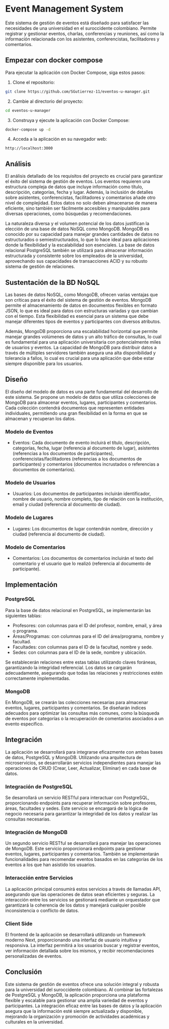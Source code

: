# Event Management System

Este sistema de gestión de eventos está diseñado para satisfacer las necesidades de una universidad en el suroccidente colombiano. Permite registrar y gestionar eventos, charlas, conferencias y reuniones, así como la información relacionada con los asistentes, conferencistas, facilitadores y comentarios.

## Empezar con docker compose

Para ejecutar la aplicación con Docker Compose, siga estos pasos:

1. Clone el repositorio:

```bash
git clone https://github.com/SGutierrez-11/eventos-u-manager.git
```

2. Cambie al directorio del proyecto:

```bash
cd eventos-u-manager
```

3. Construya y ejecute la aplicación con Docker Compose:

```bash
docker-compose up -d
```

4. Acceda a la aplicación en su navegador web:

```
http://localhost:3000
```

## Análisis

El análisis detallado de los requisitos del proyecto es crucial para garantizar el éxito del sistema de gestión de eventos. Los eventos requieren una estructura compleja de datos que incluye información como título, descripción, categorías, fecha y lugar. Además, la inclusión de detalles sobre asistentes, conferencistas, facilitadores y comentarios añade otro nivel de complejidad. Estos datos no solo deben almacenarse de manera eficiente, sino también ser fácilmente accesibles y manipulables para diversas operaciones, como búsquedas y recomendaciones.

La naturaleza diversa y el volumen potencial de los datos justifican la elección de una base de datos NoSQL como MongoDB. MongoDB es conocido por su capacidad para manejar grandes cantidades de datos no estructurados o semiestructurados, lo que lo hace ideal para aplicaciones donde la flexibilidad y la escalabilidad son esenciales. La base de datos relacional PostgreSQL también se utilizará para almacenar información estructurada y consistente sobre los empleados de la universidad, aprovechando sus capacidades de transacciones ACID y su robusto sistema de gestión de relaciones.

## Sustentación de la BD NoSQL

Las bases de datos NoSQL, como MongoDB, ofrecen varias ventajas que son críticas para el éxito del sistema de gestión de eventos. MongoDB permite el almacenamiento de datos en documentos flexibles en formato JSON, lo que es ideal para datos con estructuras variadas y que cambian con el tiempo. Esta flexibilidad es esencial para un sistema que debe manejar diferentes tipos de eventos y participantes con diversos atributos.

Además, MongoDB proporciona una escalabilidad horizontal que permite manejar grandes volúmenes de datos y un alto tráfico de consultas, lo cual es fundamental para una aplicación universitaria con potencialmente miles de usuarios y eventos. La capacidad de MongoDB para distribuir datos a través de múltiples servidores también asegura una alta disponibilidad y tolerancia a fallos, lo cual es crucial para una aplicación que debe estar siempre disponible para los usuarios.

## Diseño

El diseño del modelo de datos es una parte fundamental del desarrollo de este sistema. Se propone un modelo de datos que utiliza colecciones de MongoDB para almacenar eventos, lugares, participantes y comentarios. Cada colección contendrá documentos que representen entidades individuales, permitiendo una gran flexibilidad en la forma en que se almacenan y recuperan los datos.

### Modelo de Eventos
- Eventos: Cada documento de evento incluirá el título, descripción, categorías, fecha, lugar (referencia al documento de lugar), asistentes (referencias a los documentos de participantes), conferencistas/facilitadores (referencias a los documentos de participantes) y comentarios (documentos incrustados o referencias a documentos de comentarios).

### Modelo de Usuarios
- Usuarios: Los documentos de participantes incluirán identificador, nombre de usuario, nombre completo, tipo de relación con la institución, email y ciudad (referencia al documento de ciudad).

### Modelo de Lugares
- Lugares: Los documentos de lugar contendrán nombre, dirección y ciudad (referencia al documento de ciudad).

### Modelo de Comentarios
- Comentarios: Los documentos de comentarios incluirán el texto del comentario y el usuario que lo realizó (referencia al documento de participante).

## Implementación

### PostgreSQL

Para la base de datos relacional en PostgreSQL, se implementarán las siguientes tablas:

- Profesores: con columnas para el ID del profesor, nombre, email, y área o programa.
- Áreas/Programas: con columnas para el ID del área/programa, nombre y facultad.
- Facultades: con columnas para el ID de la facultad, nombre y sede.
- Sedes: con columnas para el ID de la sede, nombre y ubicación.

Se establecerán relaciones entre estas tablas utilizando claves foráneas, garantizando la integridad referencial. Los datos se cargarán adecuadamente, asegurando que todas las relaciones y restricciones estén correctamente implementadas.

### MongoDB

En MongoDB, se crearán las colecciones necesarias para almacenar eventos, lugares, participantes y comentarios. Se diseñarán índices adecuados para optimizar las consultas más comunes, como la búsqueda de eventos por categorías o la recuperación de comentarios asociados a un evento específico.

## Integración

La aplicación se desarrollará para integrarse eficazmente con ambas bases de datos, PostgreSQL y MongoDB. Utilizando una arquitectura de microservicios, se desarrollarán servicios independientes para manejar las operaciones de CRUD (Crear, Leer, Actualizar, Eliminar) en cada base de datos.

### Integración de PostgreSQL

Se desarrollará un servicio RESTful para interactuar con PostgreSQL, proporcionando endpoints para recuperar información sobre profesores, áreas, facultades y sedes. Este servicio se encargará de la lógica de negocio necesaria para garantizar la integridad de los datos y realizar las consultas necesarias.

### Integración de MongoDB

Un segundo servicio RESTful se desarrollará para manejar las operaciones de MongoDB. Este servicio proporcionará endpoints para gestionar eventos, lugares, participantes y comentarios. También se implementarán funcionalidades para recomendar eventos basados en las categorías de los eventos a los que han asistido los usuarios.

### Interacción entre Servicios

La aplicación principal consumirá estos servicios a través de llamadas API, asegurando que las operaciones de datos sean eficientes y seguras. La interacción entre los servicios se gestionará mediante un orquestador que garantizará la coherencia de los datos y manejará cualquier posible inconsistencia o conflicto de datos.

### Client Side

El frontend de la aplicación se desarrollará utilizando un framework moderno Next, proporcionando una interfaz de usuario intuitiva y responsiva. La interfaz permitirá a los usuarios buscar y registrar eventos, ver información detallada sobre los mismos, y recibir recomendaciones personalizadas de eventos.

## Conclusión

Este sistema de gestión de eventos ofrece una solución integral y robusta para la universidad del suroccidente colombiano. Al combinar las fortalezas de PostgreSQL y MongoDB, la aplicación proporciona una plataforma flexible y escalable para gestionar una amplia variedad de eventos y participantes. La integración eficaz entre las bases de datos y la aplicación asegura que la información esté siempre actualizada y disponible, mejorando la organización y promoción de actividades académicas y culturales en la universidad.
